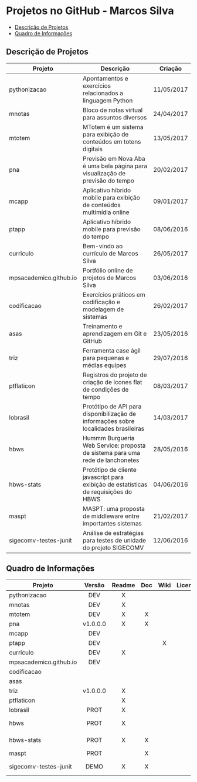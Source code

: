 # Projetos no GitHub - Marcos Silva

- [Descrição de Projetos](https://github.com/mpsacademico/curriculo/blob/master/PROJETOS.md#descrição-de-projetos)
- [Quadro de Informações](https://github.com/mpsacademico/curriculo/blob/master/PROJETOS.md#quadro-de-informações)

## Descrição de Projetos

| Projeto                | Descrição                                                                            |   Criação  |
|------------------------|--------------------------------------------------------------------------------------|:----------:|
| pythonizacao           | Apontamentos e exercícios relacionados a linguagem Python                            | 11/05/2017 |
| mnotas                 | Bloco de notas virtual para assuntos diversos                                        | 24/04/2017 |
| mtotem                 | MTotem é um sistema para exibição de conteúdos em totens digitais                    | 13/05/2017 |
| pna                    | Previsão em Nova Aba é uma bela página para visualização de previsão do tempo        | 20/02/2017 |
| mcapp                  | Aplicativo híbrido mobile para exibição de conteúdos multimídia online               | 09/01/2017 |
| ptapp                  | Aplicativo híbrido mobile para previsão do tempo                                     | 08/06/2016 |
| curriculo              | Bem-vindo ao currículo de Marcos Silva                                               | 26/05/2017 |
| mpsacademico.github.io | Portfólio online de projetos de Marcos Silva                                         | 03/06/2016 |
| codificacao            | Exercícios práticos em codificação e modelagem de sistemas                           | 26/02/2017 |
| asas                   | Treinamento e aprendizagem em Git e GitHub                                           | 23/05/2016 |
| triz                   | Ferramenta case ágil para pequenas e médias equipes                                  | 29/07/2016 |
| ptflaticon             | Registros do projeto de criação de ícones flat de condições de tempo                 | 08/03/2017 |
| lobrasil               | Protótipo de API para disponibilização de informações sobre localidades brasileiras  | 14/03/2017 |
| hbws                   | Hummm Burgueria Web Service: proposta de sistema para uma rede de lanchonetes        | 28/05/2016 |
| hbws-stats             | Protótipo de cliente javascript para exibição de estatísticas de requisições do HBWS | 04/06/2016 |
| maspt                  | MASPT: uma proposta de middleware entre importantes sistemas                         | 21/02/2017 |
| sigecomv-testes-junit  | Análise de estratégias para testes de unidade do projeto SIGECOMV                    | 12/06/2016 |

## Quadro de Informações

| Projeto                |  Versão  | Readme | Doc | Wiki | Licença |   Autoria  | Externos |
|------------------------|:--------:|:------:|:---:|:----:|:-------:|:----------:|:--------:|
| pythonizacao           |    DEV   |    X   |     |      |         |     MPS    |     X    |
| mnotas                 |    DEV   |    X   |     |      |         |     MPS    |     X    |
| mtotem                 |    DEV   |    X   |  X  |      |         |     MPS    |          |
| pna                    | v1.0.0.0 |    X   |  X  |      |         |     MPS    |     X    |
| mcapp                  |    DEV   |        |     |      |         |     MPS    |     X    |
| ptapp                  |    DEV   |        |     |   X  |         |     MPS    |     X    |
| curriculo              |    DEV   |    X   |     |      |         |     MPS    |          |
| mpsacademico.github.io |    DEV   |        |     |      |         |     MPS    |     X    |
| codificacao            |          |        |     |      |         |     MPS    |     X    |
| asas                   |          |        |     |      |         |     MPS    |          |
| triz                   | v1.0.0.0 |    X   |     |      |         |     MPS    |     X    |
| ptflaticon             |          |    X   |     |      |         |     MPS    |     X    |
| lobrasil               |   PROT   |    X   |     |      |         |     MPS    |     X    |
| hbws                   |   PROT   |    X   |     |      |         | MPS et al. |     X    |
| hbws-stats             |   PROT   |    X   |  X  |      |         | MPS et al. |     X    |
| maspt                  |   PROT   |        |  X  |      |         |     MPS    |     X    |
| sigecomv-testes-junit  |   DEMO   |    X   |  X  |      |         | MPS et al. |          |
